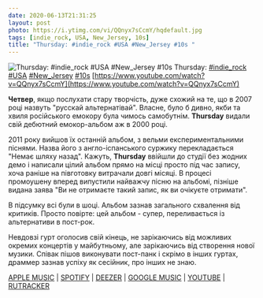 ```yaml
---
date: 2020-06-13T21:31:25
layout: post
photo: https://i.ytimg.com/vi/QQnyx7sCcmY/hqdefault.jpg
tags: [indie_rock, USA, New_Jersey, 10s]
title: "Thursday: #indie_rock #USA #New_Jersey #10s "
---
```

![Thursday: #indie_rock #USA #New_Jersey #10s ](https://i.ytimg.com/vi/QQnyx7sCcmY/hqdefault.jpg)
Thursday: [#indie_rock](/tags/#indie_rock) [#USA](/tags/#USA) [#New_Jersey](/tags/#New_Jersey) [#10s](/tags/#10s) [https://www.youtube.com/watch?v=QQnyx7sCcmY](https://www.youtube.com/watch?v=QQnyx7sCcmY)

**Четвер**, якщо послухати стару творчість, дуже схожий на те, що в 2007 році назвуть &quot;русскай альтернатівай&quot;. Власне, було б дивно, якби та хвиля російського емокору була чимось самобутнім. **Thursday** видали свій дебютний емокор-альбом аж в 2000 році.

2011 року вийшов їх останній альбом, з вельми експериментальними піснями. Назва його з англо-іспанського суржику перекладається &quot;Немає шляху назад&quot;. Кажуть, **Thursday** ввійшли до студії без жодних демо і написали цілий альбом прямо на місці просто під час запису, хоча раніше на півготовку витрачали довгі місяці. В процесі промоушену вперед випустили найважчу пісню на альбомі, пізніше видана заява &quot;Ви не отримаєте такий запис, як ви очікуєте отримати&quot;.

В підсумку всі були в шоці. Альбом зазнав загального схвалення від критиків. Просто повірте: цей альбом - супер, переливається із альтернативи в пост-рок.

Невдовзі гурт оголосив свій кінець, не зарікаючись від можливих окремих концертів у майбутньому, але зарікаючись від створення нової музики. Співак пішов виконувати пост-панк і скрімо в інших гуртах, драммер зазнав успіху як сесійник, про інших не знаю.

[APPLE MUSIC](https://music.apple.com/us/album/no-devoluci%C3%B3n/1485049973) \| [SPOTIFY](https://open.spotify.com/album/4PEVf6yDaXTssEolwgf3cT) \| [DEEZER](https://www.deezer.com/album/43862591?utm_source=deezer&amp;utm_content=album-43862591&amp;utm_term=1601611822_1592072985&amp;utm_medium=web) \| [GOOGLE MUSIC](https://play.google.com/music/m/Bj7visc234mpsnh7glhnbwrcrfu?t=No_Devolucion_-_Thursday) \| [YOUTUBE](https://www.youtube.com/playlist?list=OLAK5uy_kLtQORj27UAvWKxsym4tq0LZ_IrglUzV8) \| [RUTRACKER](https://rutracker.org/forum/viewtopic.php?t=3512550)